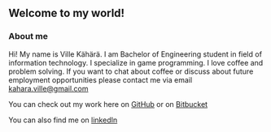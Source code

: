 ## Welcome to my world!

### About me

Hi! My name is Ville Kähärä. I am Bachelor of Engineering student in field of information technology. I specialize in game programming. I love coffee and problem solving. 
If you want to chat about coffee or discuss about future employment opportunities please contact me via email kahara.ville@gmail.com

You can check out my work here on [GitHub](https://www.github.com/KahVille)
or on [Bitbucket](https://www.bitbucket.org/KahVille)


You can also find me on [linkedIn](https://www.linkedin.com/in/villekahara) 
